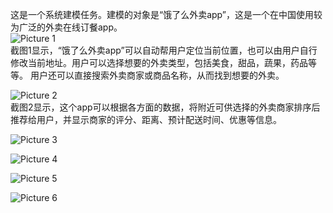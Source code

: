 
这是一个系统建模任务。建模的对象是“饿了么外卖app”，这是一个在中国使用较为广泛的外卖在线订餐app。  
![Picture 1](https://github.com/dramaticTickets/dramatic-tickets/blob/master/documents/Modeling_Training/Picture/Pic%201.jpg)  
截图1显示，“饿了么外卖app”可以自动帮用户定位当前位置，也可以由用户自行修改当前地址。用户可以选择想要的外卖类型，包括美食，甜品，蔬果，药品等等。
用户还可以直接搜索外卖商家或商品名称，从而找到想要的外卖。  

![Picture 2](https://github.com/dramaticTickets/dramatic-tickets/blob/master/documents/Modeling_Training/Picture/Pic%202.jpg)  
截图2显示，这个app可以根据各方面的数据，将附近可供选择的外卖商家排序后推荐给用户，并显示商家的评分、距离、预计配送时间、优惠等信息。  


![Picture 3](https://github.com/dramaticTickets/dramatic-tickets/blob/master/documents/Modeling_Training/Picture/Pic%203.jpg)  

![Picture 4](https://github.com/dramaticTickets/dramatic-tickets/blob/master/documents/Modeling_Training/Picture/Pic%204.jpg)  

![Picture 5](https://github.com/dramaticTickets/dramatic-tickets/blob/master/documents/Modeling_Training/Picture/Pic%205.jpg)  

![Picture 6](https://github.com/dramaticTickets/dramatic-tickets/blob/master/documents/Modeling_Training/Picture/Pic%206.jpg)  
